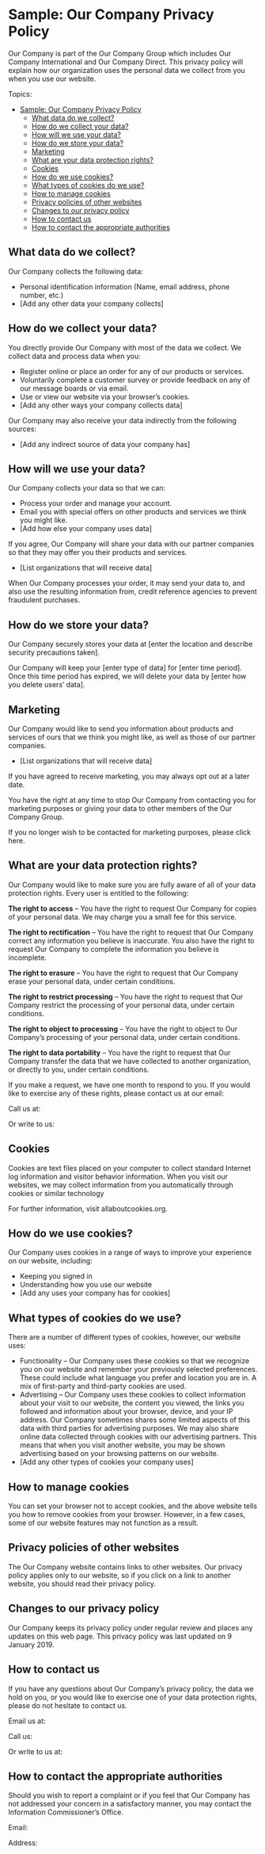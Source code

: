 # Sample: Our Company Privacy Policy

Our Company is part of the Our Company Group which includes Our Company
International and Our Company Direct. This privacy policy will explain how our
organization uses the personal data we collect from you when you use our
website.

Topics:

- [Sample: Our Company Privacy Policy](#sample-our-company-privacy-policy)
  - [What data do we collect?](#what-data-do-we-collect)
  - [How do we collect your data?](#how-do-we-collect-your-data)
  - [How will we use your data?](#how-will-we-use-your-data)
  - [How do we store your data?](#how-do-we-store-your-data)
  - [Marketing](#marketing)
  - [What are your data protection rights?](#what-are-your-data-protection-rights)
  - [Cookies](#cookies)
  - [How do we use cookies?](#how-do-we-use-cookies)
  - [What types of cookies do we use?](#what-types-of-cookies-do-we-use)
  - [How to manage cookies](#how-to-manage-cookies)
  - [Privacy policies of other websites](#privacy-policies-of-other-websites)
  - [Changes to our privacy policy](#changes-to-our-privacy-policy)
  - [How to contact us](#how-to-contact-us)
  - [How to contact the appropriate authorities](#how-to-contact-the-appropriate-authorities)

## What data do we collect?

Our Company collects the following data:

*   Personal identification information (Name, email address, phone number,
    etc.)
*   \[Add any other data your company collects\]

## How do we collect your data?

You directly provide Our Company with most of the data we collect. We collect
data and process data when you:

*   Register online or place an order for any of our products or services.
*   Voluntarily complete a customer survey or provide feedback on any of our
    message boards or via email.
*   Use or view our website via your browser’s cookies.
*   \[Add any other ways your company collects data\]

Our Company may also receive your data indirectly from the following sources:

*   \[Add any indirect source of data your company has\]

## How will we use your data?

Our Company collects your data so that we can:

*   Process your order and manage your account.
*   Email you with special offers on other products and services we think you
    might like.
*   \[Add how else your company uses data\]

If you agree, Our Company will share your data with our partner companies so
that they may offer you their products and services.

*   \[List organizations that will receive data\]

When Our Company processes your order, it may send your data to, and also use
the resulting information from, credit reference agencies to prevent fraudulent
purchases.

## How do we store your data?

Our Company securely stores your data at \[enter the location and describe
security precautions taken\].

Our Company will keep your \[enter type of data\] for \[enter time period\].
Once this time period has expired, we will delete your data by \[enter how you
delete users’ data\].

## Marketing

Our Company would like to send you information about products and services of
ours that we think you might like, as well as those of our partner companies.

*   \[List organizations that will receive data\]

If you have agreed to receive marketing, you may always opt out at a later
date.

You have the right at any time to stop Our Company from contacting you for
marketing purposes or giving your data to other members of the Our Company
Group.

If you no longer wish to be contacted for marketing purposes, please click
here.

## What are your data protection rights?

Our Company would like to make sure you are fully aware of all of your data
protection rights. Every user is entitled to the following:

**The right to access** – You have the right to request Our Company for copies
of your personal data. We may charge you a small fee for this service.

**The right to rectification** – You have the right to request that Our Company
correct any information you believe is inaccurate. You also have the right to
request Our Company to complete the information you believe is incomplete.

**The right to erasure** – You have the right to request that Our Company erase
your personal data, under certain conditions.

**The right to restrict processing** – You have the right to request that Our
Company restrict the processing of your personal data, under certain
conditions.

**The right to object to processing** – You have the right to object to Our
Company’s processing of your personal data, under certain conditions.

**The right to data portability** – You have the right to request that Our
Company transfer the data that we have collected to another organization, or
directly to you, under certain conditions.

If you make a request, we have one month to respond to you. If you would like
to exercise any of these rights, please contact us at our email:

Call us at:

Or write to us:

## Cookies

Cookies are text files placed on your computer to collect standard Internet log
information and visitor behavior information. When you visit our websites, we
may collect information from you automatically through cookies or similar
technology

For further information, visit allaboutcookies.org.

## How do we use cookies?

Our Company uses cookies in a range of ways to improve your experience on our
website, including:

*   Keeping you signed in
*   Understanding how you use our website
*   \[Add any uses your company has for cookies\]

## What types of cookies do we use?

There are a number of different types of cookies, however, our website uses:

*   Functionality – Our Company uses these cookies so that we recognize you on
    our website and remember your previously selected preferences. These could
    include what language you prefer and location you are in. A mix of
    first-party and third-party cookies are used.
*   Advertising – Our Company uses these cookies to collect information about
    your visit to our website, the content you viewed, the links you followed
    and information about your browser, device, and your IP address. Our
    Company sometimes shares some limited aspects of this data with third
    parties for advertising purposes. We may also share online data collected
    through cookies with our advertising partners. This means that when you
    visit another website, you may be shown advertising based on your browsing
    patterns on our website.
*   \[Add any other types of cookies your company uses\]

## How to manage cookies

You can set your browser not to accept cookies, and the above website tells you
how to remove cookies from your browser. However, in a few cases, some of our
website features may not function as a result.

## Privacy policies of other websites

The Our Company website contains links to other websites. Our privacy policy
applies only to our website, so if you click on a link to another website, you
should read their privacy policy.

## Changes to our privacy policy

Our Company keeps its privacy policy under regular review and places any
updates on this web page. This privacy policy was last updated on 9 January
2019.

## How to contact us

If you have any questions about Our Company’s privacy policy, the data we hold
on you, or you would like to exercise one of your data protection rights,
please do not hesitate to contact us.

Email us at:

Call us:

Or write to us at:

## How to contact the appropriate authorities

Should you wish to report a complaint or if you feel that Our Company has not
addressed your concern in a satisfactory manner, you may contact the
Information Commissioner’s Office.

Email:

Address: